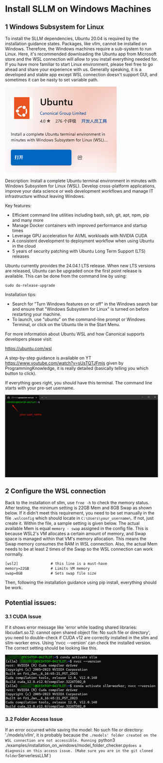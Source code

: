 # Install SLLM on Windows Machines

## 1 Windows Subsystem for Linux
To install the SLLM dependencies, Ubuntu 20.04 is required by the installation guidance states. Packages, like vllm, cannot be installed on Windows. Therefore, the Windows machines require a sub-system to run Linux. Here, it's recommended downloading the Ubuntu app from Microsoft store and the WSL connection will allow to you install everything needed for. If you have more familiar to start Linux environment, please feel free to go ahead and share your experience with us. Generally speaking, it is a developed and stable app except WSL connection doesn't support GUI, and sometimes it can be nasty to set variable path.

![alt text](Ubuntu-app.png)

Description:
Install a complete Ubuntu terminal environment in minutes with Windows Subsystem for Linux (WSL). Develop cross-platform applications, improve your data science or web development workflows and manage IT infrastructure without leaving Windows.

Key features:
  - Efficient command line utilities including bash, ssh, git, apt, npm, pip and many more
  - Manage Docker containers with improved performance and startup times
  - Leverage GPU acceleration for AI/ML workloads with NVIDIA CUDA
  - A consistent development to deployment workflow when using Ubuntu in the cloud
  - 5 years of security patching with Ubuntu Long Term Support (LTS) releases

Ubuntu currently provides the 24.04.1 LTS release. When new LTS versions are released, Ubuntu can be upgraded once the first point release is available. This can be done from the command line by using:

    sudo do-release-upgrade

Installation tips:
  - Search for "Turn Windows features on or off" in the Windows search bar and ensure that "Windows Subsystem for Linux" is turned on before restarting your machine.
  - To launch, use "ubuntu" on the command-line prompt or Windows Terminal, or click on the Ubuntu tile in the Start Menu.

For more information about Ubuntu WSL and how Canonical supports developers please visit:

https://ubuntu.com/wsl

A step-by-step guidance is available on YT https://www.youtube.com/watch?v=sUsTQTJFmjs given by ProgrammingKnowledge, it is really detailed (basically telling you which button to click).

If everything goes right, you should have this terminal. The command line starts with your pre-set username.

<img src="wsl-terminal.png" alt="Description" width="800"/>


## 2 Configure the WSL connection
Back to the installation of sllm, use `free -h` to check the memory status. After testing, the minimum setting is 22GB Mem and 8GB Swap as shown below. If it didn't meet this requirement, you need to be set manually in the file `.wslconfig` which should locate in `C:\Users\your_username\`. If not, just create it. Within the file, a sample setting is given below. The actual available Mem is equal `memory - swap` assigned in the config file.  This is because WSL2's VM allocates a certain amount of memory, and Swap space is managed within that VM's memory allocation. This means the Swap memory consumes the RAM in WSL connection. Also, the actual Mem needs to be at least 2 times of the Swap so the WSL connection can work normally.

    [wsl2]               # this line is a must-have
    memory=22GB          # Limits VM memory
    swap=8GB             # Sets swap file size

Then, following the installation guidance using pip install, everything should be work.

## Potential issues:

### 3.1 CUDA Issue

If it shows error message like 'error while loading shared libraries: libcudart.so.12: cannot open shared object file: No such file or directory', you need to double-check if CUDA v12 are correctly installed in the sllm and sllm-worker envs. Using 'nvcc --version' can check the installed version. The correct setting should be looking like this.

![alt text](cuda-version-check.png)

### 3.2 Folder Access Issue

If an error occurred while saving the model: No such file or directory: './models/vllm', it is probably because the `./models' folder created on the WSL connection are not accessible. Running `python3 ./examples/installation_on_windows/model_folder_checker.py` does a diagnosis on this access issue. (Make sure you are in the git cloned folder `ServerlessLLM`)